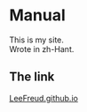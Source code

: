 # Manual
  This is my site.  
  Wrote in zh-Hant.
## The link
  [LeeFreud.github.io](https://leefreud.github.io)